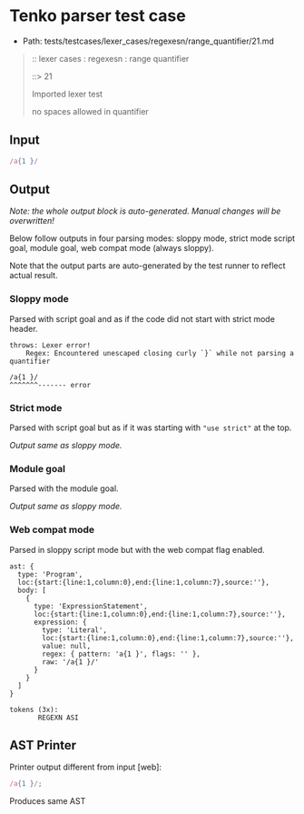 # Tenko parser test case

- Path: tests/testcases/lexer_cases/regexesn/range_quantifier/21.md

> :: lexer cases : regexesn : range quantifier
>
> ::> 21
>
> Imported lexer test
>
> no spaces allowed in quantifier

## Input

`````js
/a{1 }/
`````

## Output

_Note: the whole output block is auto-generated. Manual changes will be overwritten!_

Below follow outputs in four parsing modes: sloppy mode, strict mode script goal, module goal, web compat mode (always sloppy).

Note that the output parts are auto-generated by the test runner to reflect actual result.

### Sloppy mode

Parsed with script goal and as if the code did not start with strict mode header.

`````
throws: Lexer error!
    Regex: Encountered unescaped closing curly `}` while not parsing a quantifier

/a{1 }/
^^^^^^^------- error
`````

### Strict mode

Parsed with script goal but as if it was starting with `"use strict"` at the top.

_Output same as sloppy mode._

### Module goal

Parsed with the module goal.

_Output same as sloppy mode._

### Web compat mode

Parsed in sloppy script mode but with the web compat flag enabled.

`````
ast: {
  type: 'Program',
  loc:{start:{line:1,column:0},end:{line:1,column:7},source:''},
  body: [
    {
      type: 'ExpressionStatement',
      loc:{start:{line:1,column:0},end:{line:1,column:7},source:''},
      expression: {
        type: 'Literal',
        loc:{start:{line:1,column:0},end:{line:1,column:7},source:''},
        value: null,
        regex: { pattern: 'a{1 }', flags: '' },
        raw: '/a{1 }/'
      }
    }
  ]
}

tokens (3x):
       REGEXN ASI
`````


## AST Printer

Printer output different from input [web]:

````js
/a{1 }/;
````

Produces same AST

